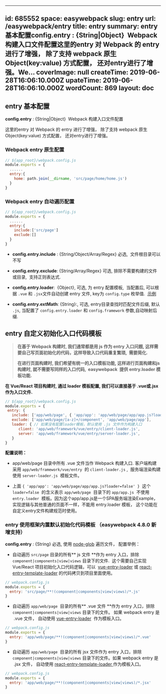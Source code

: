 
---
id: 685552
space: easywebpack
slug: entry
url: /easywebpack/entry
title: entry
summary: entry 基本配置config.entry : {String|Object}  Webpack 构建入口文件配置这里的entry 对 Webpack 的 entry 进行了增强， 除了支持 webpack 原生 Object(key:value) 方式配置， 还对entry进行了增强。We...
coverImage: null
createTime: 2019-06-28T16:06:10.000Z 
upateTime: 2019-06-28T16:06:10.000Z
wordCount: 869
layout: doc
---

## entry 基本配置

**config.entry** : {String|Object}  Webpack 构建入口文件配置

这里的entry 对 Webpack 的 entry 进行了增强， 除了支持 webpack 原生 Object(key:value) 方式配置， 还对entry进行了增强。


### Webpack entry 原生配置

```javascript
// ${app_root}/webpack.config.js
module.exports = {
  ......
  entry:{
    home: path.join(__dirname, 'src/page/home/home.js')
  }
}
```


### Webpack entry 自动遍历配置

```javascript
// ${app_root}/webpack.config.js
module.exports = {
  ......
  entry:{
    include:['src/page']
    exclude:[]
  }
}
```

- **config.entry.include** : {String/Object/Array/Regex} 必选,  文件根目录可以不写

- **config.entry.exclude**: {String/Array/Regex} 可选, 排除不需要构建的文件或目录,  支持正则表达式.

- **config.entry.loader**:  {Object}, 可选, 为 entry 配置模板,  当配置后, 可以根据 `.vue` 和 `.jsx`文件自动创建 entry 文件, key为 `config.type` 枚举值.  [示例 ](https://github.com/hubcarl/egg-vue-webpack-boilerplate/blob/4.3.0/webpack.config.js)

- **config.entry.extMath**: {String}:, 可选, entry目录查找时匹配文件后缀, 默认 `.js`, 当配置了 `config.entry.loader` 和 `config.framework` 参数,自动映射后缀.



## entry 自定义初始化入口代码模板

> **在基于 Webpack 构建时, 我们通常都是用 js 作为 entry 入口问题, 这样需要自己写页面初始化的代码，这样导致入口代码重复繁琐,  需要简化.**
> 
> **在进行页面构建时, 我们希望有统一的入口模板功能, 这样进行页面构建和js构建时, 就不需要写同样的入口代码,  easywebpack  提供 entry.loader 模板功能.**


**在 Vue/React 项目构建时, 通过 loader 模板配置, 我们可以直接基于 .vue或.jsx 作为入口文件.**

```javascript
// ${app_root}/webpack.config.js
module.exports = {
 entry: {
   include: ['app/web/page', { 'app/app': 'app/web/page/app/app.js?loader=false' }],
   exclude: ['app/web/page/[a-z]+/component', 'app/web/page/app'],
   loader: { // 如果没有配置loader模板，默认使用 .js 文件作为构建入口
      client: 'app/web/framework/vue/entry/client-loader.js',
      server: 'app/web/framework/vue/entry/server-loader.js',
   }	
}
```

**配置说明：**

- app/web/page 目录中所有 .vue 文件当作 Webpack 构建入口. 客户端构建采用 `app/web/framework/vue/entry`  的 `client-loader.js` ,  服务端渲染构建使用 `server-loader.js`  模板文件。

- 上面 `{ 'app/app': 'app/web/page/app/app.js?loader=false' }`  这个 `loader=false`  的含义表示 `app/web/page`  目录下的 `app/app.js`  不使用 `entry.loader`  模板。因为这个app/app.js是一个SPA服务端渲染Example，实现逻辑与其他普通的页面不一样，不能用 entry.loader 模板， 这个功能在自定义entry文件构建规范时使用。



### entry 使用框架内置默认初始化代码模板 （easywebpack 4.8.0 新增支持）

**config.entry** : {String} 必选, 使用 [node-glob](https://github.com/isaacs/node-glob) 遍历文件， 配置举例：

- 自动遍历 `src/page` 目录的所有** js 文件 **作为 entry 入口，排除 `component|components|view|views` 目录下的文件.  这个需要自己实现 Vue/React 项目初始化入口代码逻辑，可以  [vue-entry-loader](https://github.com/hubcarl/vue-entry-loader) 或 [react-entry-template-loader](https://github.com/hubcarl/react-entry-template-loader) 的代码拷贝到项目里面使用。


```javascript
// webpack.config.js
module.exports = {
  entry: 'src/page/**!(component|components|view|views)/*.js'
}
```

- 自动遍历 `app/web/page`  目录的所有** .vue 文件 **作为 entry 入口，排除 `component|components|view|views` 目录下的文件。 如果 webpack entry 是  .vue 文件， 自动使用 [vue-entry-loader](https://github.com/hubcarl/vue-entry-loader)  作为模板入口。


```javascript
// webpack.config.js
module.exports = {
  entry: 'app/web/page/**!(component|components|view|views)/*.vue'
}
```

- 自动遍历 `app/web/page`  目录的所有 jsx 文件作为 entry 入口，排除 `component|components|view|views` 目录下的文件。如果 webpack entry 是  .jsx 文件， 自动使用 [react-entry-template-loader ](https://github.com/hubcarl/react-entry-template-loader)作为模板入口。


```javascript
// webpack.config.js
module.exports = {
  entry: 'app/web/page/**!(component|components|view|views)/*.jsx'
}
```


  